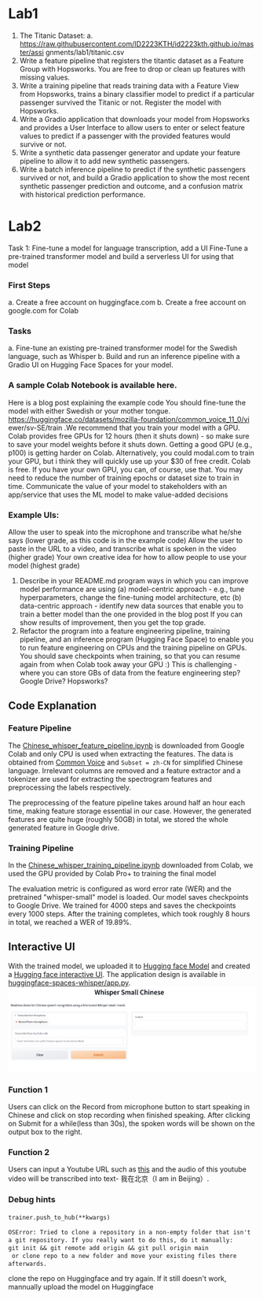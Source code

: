 # Lab1
1. The Titanic Dataset:
a. https://raw.githubusercontent.com/ID2223KTH/id2223kth.github.io/master/assi
gnments/lab1/titanic.csv
2. Write a feature pipeline that registers the titantic dataset as a Feature Group with Hopsworks. You are free to drop or clean up features with missing values.
3. Write a training pipeline that reads training data with a Feature View from Hopsworks, trains a binary classifier model to predict if a particular passenger survived the Titanic or not. Register the model with Hopsworks.
4. Write a Gradio application that downloads your model from Hopsworks and provides a User Interface to allow users to enter or select feature values to predict if a passenger with the provided features would survive or not.
5. Write a synthetic data passenger generator and update your feature pipeline to allow it to add new synthetic passengers.
6. Write a batch inference pipeline to predict if the synthetic passengers survived or not, and build a Gradio application to show the most recent synthetic passenger prediction and outcome, and a confusion matrix with historical prediction performance.
# Lab2
Task 1: Fine-tune a model for language transcription, add a UI
Fine-Tune a pre-trained transformer model and build a serverless UI for using that model
### First Steps
a. Create a free account on huggingface.com
b. Create a free account on google.com for Colab
### Tasks
a. Fine-tune an existing pre-trained transformer model for the Swedish
language, such as Whisper
b. Build and run an inference pipeline with a Gradio UI on Hugging Face
Spaces for your model.
### A sample Colab Notebook is available here.
Here is a blog post explaining the example code
You should fine-tune the model with either Swedish or your mother tongue. https://huggingface.co/datasets/mozilla-foundation/common_voice_11_0/vi ewer/sv-SE/train
.We recommend that you train your model with a GPU. Colab provides free GPUs for 12 hours (then it shuts down) - so make sure to save your model weights before it shuts down. Getting a good GPU (e.g., p100) is getting harder on Colab. Alternatively, you could modal.com to train your GPU, but i think they will quickly use up your $30 of free credit. Colab is free. If you have your own GPU, you can, of course, use that. You may need to reduce the number of training epochs or dataset size to train in time.
Communicate the value of your model to stakeholders with an app/service that uses the ML model to make value-added decisions
### Example UIs:
Allow the user to speak into the microphone and transcribe what he/she says (lower grade, as this code is in the example code)
Allow the user to paste in the URL to a video, and transcribe what is spoken in the video (higher grade)
Your own creative idea for how to allow people to use your model (highest grade)
1. Describe in your README.md program ways in which you can improve model performance are using
(a) model-centric approach - e.g., tune hyperparameters, change the fine-tuning model architecture, etc
(b) data-centric approach - identify new data sources that enable you to train a better model than the one provided in the blog post
If you can show results of improvement, then you get the top grade.
2. Refactor the program into a feature engineering pipeline, training pipeline, and an inference program (Hugging Face Space) to enable you to run feature engineering on CPUs and the training pipeline on GPUs. You should save checkpoints when training, so that you can resume again from when Colab took away your GPU :)
This is challenging - where you can store GBs of data from the feature engineering step? Google Drive? Hopsworks?
## Code Explanation
### Feature Pipeline

The [Chinese_whisper_feature_pipeline.ipynb](https://github.com/NeoForNew/ID2223_scalable_machine_learning_and_deep_learning/blob/main/Lab2/Chinese_whisper_feature_pipeline.ipynb) is downloaded from Google Colab and only CPU is used when extracting the features. The data is obtained from [Common Voice](https://huggingface.co/datasets/mozilla-foundation/common_voice_11_0) and `Subset = zh-CN` for simplified Chinese language. Irrelevant columns are removed and a feature extractor and a tokenizer are used for extracting the spectrogram features and preprocessing the labels respectively. 

The preprocessing of the feature pipeline takes around half an hour each time, making feature storage essential in our case. However, the generated features are quite huge (roughly 50GB) in total, we stored the whole generated feature in Google drive.

### Training Pipeline

In the [Chinese_whisper_training_pipeline.ipynb](https://github.com/NeoForNew/ID2223_scalable_machine_learning_and_deep_learning/blob/main/Lab2/Chinese_whisper_training_pipeline.ipynb) downloaded from Colab, we used the GPU provided by Colab Pro+ to training the final model

The evaluation metric is configured as word error rate (WER) and the pretrained "whisper-small" model is loaded. Our model saves checkpoints to Google Drive. We trained for 4000 steps and saves the checkpoints every 1000 steps. After the training completes, which took roughly 8 hours in total, we reached a WER of 19.89%.


## Interactive UI
With the trained model, we uploaded it to [Hugging face Model](https://huggingface.co/NeoonN/ID2223_Lab2_Whisper/tree/main) and created a [Hugging face interactive UI](https://huggingface.co/spaces/NeoonN/Video_whisper). The application design is available in [huggingface-spaces-whisper/app.py](https://huggingface.co/spaces/NeoonN/id2223/blob/main/app.py).
![image](https://github.com/NeoForNew/ID2223_scalable_machine_learning_and_deep_learning/blob/main/Lab2/ui.jpg)
### Function 1
Users can click on the Record from microphone button to start speaking in Chinese and click on stop recording when finished speaking. After clicking on Submit for a while(less than 30s), the spoken words will be shown on the output box to the right.
### Function 2
Users can input a Youtube URL such as [this](https://www.youtube.com/watch?v=EX5hcbzZCow) and the audio of this youtube video will be transcribed into text- 我在北京（I am in Beijing）.

### Debug hints
`trainer.push_to_hub(**kwargs)`
```
OSError: Tried to clone a repository in a non-empty folder that isn't a git repository. If you really want to do this, do it manually:
git init && git remote add origin && git pull origin main
 or clone repo to a new folder and move your existing files there afterwards.
```
clone the repo on Huggingface and try again.
If it still doesn't work, mannually upload the model on Huggingface
